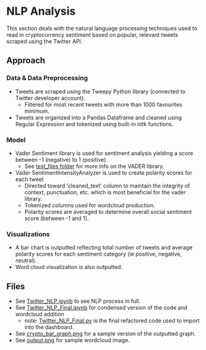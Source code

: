 # NLP Analysis
This section deals with the natural language processing techniques used to read in cryptocurrency sentiment based on popular, relevant tweets scraped using the Twitter API. 

## Approach 
### Data & Data Preprocessing
- Tweets are scraped using the Tweepy Python library (connected to Twitter developer account).
    -   Filtered for most recent tweets with more than 1000 favourites minimum.
- Tweets are organized into a Pandas Dataframe and cleaned using Regular Expression and tokenized using built-in nltk functions.

### Model
- Vader Sentiment library is used for sentiment analysis yielding a score between -1 (negative) to 1 (positive).
    -  See [test_files folder](https://github.com/findthefunction/goldendwarf/tree/main/NLP_analysis/test_files) for more info on the VADER library.
- Vader SentimentIntensityAnalyzer is used to create polarity scores for each tweet
    - Directed toward 'cleaned_text' column to maintain  the integrity of context, punctuation, etc. which is most beneficial for the vader library.
    - Tokenized columns used for wordcloud production.
    - Polarity scores are averaged to determine overall social sentiment score (between -1 and 1).

### Visualizations 
- A bar chart is outputted reflecting total number of tweets and average polarity scores for each sentiment category (ie positive, negative, neutral).
- Word cloud visualization is also outputted.

## Files 
- See [Twitter_NLP.ipynb](https://github.com/findthefunction/goldendwarf/blob/main/NLP_analysis/Twitter_NLP.ipynb) to see NLP process in full. 
- See [Twitter_NLP_Final.ipynb](https://github.com/findthefunction/goldendwarf/blob/main/NLP_analysis/Twitter_NLP_Final.ipynb) for condensed version of the code and wordcloud addition
  -  note: [Twitter_NLP_Final.py](https://github.com/findthefunction/goldendwarf/blob/main/Dashboard/Twitter_NLP_Final.py) is the final refactored code used to import into the dashboard.
- See [crypto_bar_graph.png](https://github.com/findthefunction/goldendwarf/blob/main/NLP_analysis/crypto_bar_graph.png) for a sample version of the outputted graph.
- See [output.png](https://github.com/findthefunction/goldendwarf/blob/main/NLP_analysis/output.png) for sample wordcloud image.

